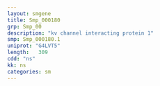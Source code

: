 ```yaml
---
layout: smgene
title: Smp_000180
grp: Smp_00
description: "kv channel interacting protein 1"
smp: Smp_000180.1
uniprot: "G4LVT5"
length:   309
cdd: "ns"
kk: ns
categories: sm
---
```

